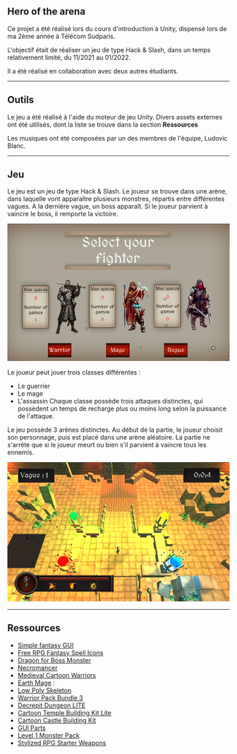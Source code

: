 ## Hero of the arena

Ce projet a été réalisé lors du cours d'introduction à Unity, dispensé lors de ma 2ème année à Télécom Sudparis.

L'objectif était de réaliser un jeu de type Hack & Slash, dans un temps relativement limité, du 11/2021 au 01/2022.

Il a été réalisé en collaboration avec deux autres étudiants.

------

## Outils

Le jeu a été réalisé à l'aide du moteur de jeu Unity.
Divers assets externes ont été utilisés, dont la liste se trouve dans la section **Ressources**

Les musiques ont été composées par un des membres de l'équipe, Ludovic Blanc.

------

## Jeu

Le jeu est un jeu de type Hack & Slash. Le joueur se trouve dans une arène, dans laquelle vont apparaître plusieurs monstres, répartis entre différentes vagues. A la dernière vague, un boss apparaît. Si le joueur parvient à vaincre le boss, il remporte la victoire.

[![selection](ressources/selection.PNG)]("https://github.com/EmmanuelDietlin/hack_and_slash_unity/")

Le joueur peut jouer trois classes différentes :
- Le guerrier
- Le mage
- L'assassin
Chaque classe possède trois attaques distinctes, qui possèdent un temps de recharge plus ou moins long selon la puissance de l'attaque.

Le jeu possède 3 arènes distinctes. Au début de la partie, le joueur choisit son personnage, puis est placé dans une arène aléatoire. La partie ne s'arrête que si le joueur meurt ou bien s'il parvient à vaincre tous les ennemis.

[![arene](ressources/arene.PNG)]("https://github.com/EmmanuelDietlin/hack_and_slash_unity/")

------

## Ressources

- [Simple fantasy GUI](https://assetstore.unity.com/packages/2d/gui/simple-fantasy-gui-99451)
- [Free RPG Fantasy Spell Icons](https://assetstore.unity.com/packages/2d/gui/icons/free-rpg-fantasy-spell-icons-200511)
- [Dragon for Boss Monster](https://assetstore.unity.com/packages/3d/characters/creatures/dragon-for-boss-monster-hp-79398)
- [Necromancer](https://assetstore.unity.com/packages/3d/characters/necromancer-19340)
- [Medieval Cartoon Warriors](https://assetstore.unity.com/packages/3d/characters/medieval-cartoon-warriors-90079)
- [Earth Mage](https://assetstore.unity.com/packages/3d/characters/humanoids/fantasy/earth-mage-57637) :
- [Low Poly Skeleton](https://assetstore.unity.com/packages/3d/characters/creatures/low-pol-skeleton-188865)
- [Warrior Pack Bundle 3](https://assetstore.unity.com/packages/3d/animations/warrior-pack-bundle-3-free-47320)
- [Decrepit Dungeon LITE](https://assetstore.unity.com/packages/3d/environments/dungeons/decrepit-dungeon-lite-33936) 
- [Cartoon Temple Building Kit Lite](https://assetstore.unity.com/packages/3d/environments/dungeons/cartoon-temple-building-kit-lite-110397)
- [Cartoon Castle Building Kit](https://assetstore.unity.com/packages/3d/environments/dungeons/cartoon-castle-building-kit-128637)
- [GUI Parts](https://assetstore.unity.com/packages/2d/gui/icons/gui-parts-159068)
- [Level 1 Monster Pack](https://assetstore.unity.com/packages/3d/characters/creatures/level-1-monster-pack-77703)
- [Stylized RPG Starter Weapons](https://assetstore.unity.com/packages/3d/props/weapons/stylized-rpg-starter-weapons-184533)
